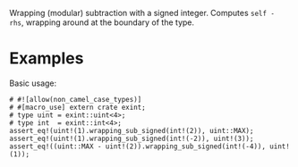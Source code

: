 Wrapping (modular) subtraction with a signed integer. Computes `self - rhs`,
wrapping around at the boundary of the type.

# Examples

Basic usage:

```
# #![allow(non_camel_case_types)]
# #[macro_use] extern crate exint;
# type uint = exint::uint<4>;
# type int  = exint::int<4>;
assert_eq!(uint!(1).wrapping_sub_signed(int!(2)), uint::MAX);
assert_eq!(uint!(1).wrapping_sub_signed(int!(-2)), uint!(3));
assert_eq!((uint::MAX - uint!(2)).wrapping_sub_signed(int!(-4)), uint!(1));
```
